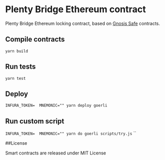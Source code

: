 
# Plenty Bridge Ethereum contract

Plenty Bridge Ethereum locking contract, based on [Gnosis Safe](https://github.com/gnosis/safe-contracts) contracts.

## Compile contracts

`yarn build`

## Run tests

`yarn test`

## Deploy 

`INFURA_TOKEN=  MNEMONIC="" yarn deploy goerli`

## Run custom script

`INFURA_TOKEN=  MNEMONIC="" yarn do goerli scripts/try.js`
``

##License

Smart contracts are released under MIT License
